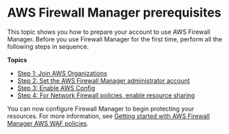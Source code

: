 # AWS Firewall Manager prerequisites<a name="fms-prereq"></a>

This topic shows you how to prepare your account to use AWS Firewall Manager\. Before you use Firewall Manager for the first time, perform all the following steps in sequence\. 

**Topics**
+ [Step 1: Join AWS Organizations](join-aws-orgs.md)
+ [Step 2: Set the AWS Firewall Manager administrator account](enable-integration.md)
+ [Step 3: Enable AWS Config](enable-config.md)
+ [Step 4: For Network Firewall policies, enable resource sharing](enable-ram.md)

You can now configure Firewall Manager to begin protecting your resources\. For more information, see [Getting started with AWS Firewall Manager AWS WAF policies](getting-started-fms.md)\.
